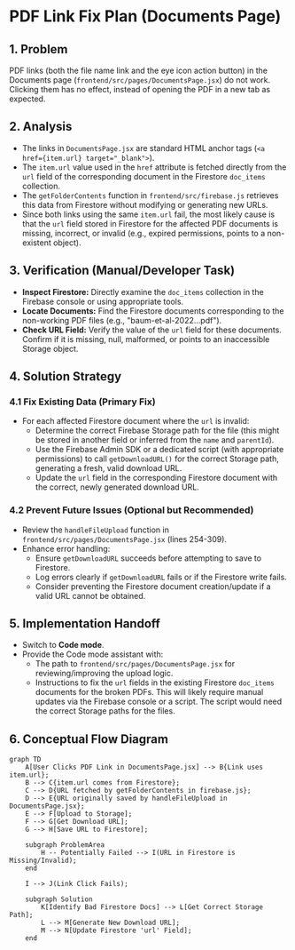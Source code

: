 # PDF Link Fix Plan (Documents Page)

## 1. Problem

PDF links (both the file name link and the eye icon action button) in the Documents page (`frontend/src/pages/DocumentsPage.jsx`) do not work. Clicking them has no effect, instead of opening the PDF in a new tab as expected.

## 2. Analysis

*   The links in `DocumentsPage.jsx` are standard HTML anchor tags (`<a href={item.url} target="_blank">`).
*   The `item.url` value used in the `href` attribute is fetched directly from the `url` field of the corresponding document in the Firestore `doc_items` collection.
*   The `getFolderContents` function in `frontend/src/firebase.js` retrieves this data from Firestore without modifying or generating new URLs.
*   Since both links using the same `item.url` fail, the most likely cause is that the `url` field stored in Firestore for the affected PDF documents is missing, incorrect, or invalid (e.g., expired permissions, points to a non-existent object).

## 3. Verification (Manual/Developer Task)

*   **Inspect Firestore:** Directly examine the `doc_items` collection in the Firebase console or using appropriate tools.
*   **Locate Documents:** Find the Firestore documents corresponding to the non-working PDF files (e.g., "baum-et-al-2022...pdf").
*   **Check URL Field:** Verify the value of the `url` field for these documents. Confirm if it is missing, null, malformed, or points to an inaccessible Storage object.

## 4. Solution Strategy

### 4.1 Fix Existing Data (Primary Fix)

*   For each affected Firestore document where the `url` is invalid:
    *   Determine the correct Firebase Storage path for the file (this might be stored in another field or inferred from the `name` and `parentId`).
    *   Use the Firebase Admin SDK or a dedicated script (with appropriate permissions) to call `getDownloadURL()` for the correct Storage path, generating a fresh, valid download URL.
    *   Update the `url` field in the corresponding Firestore document with the correct, newly generated download URL.

### 4.2 Prevent Future Issues (Optional but Recommended)

*   Review the `handleFileUpload` function in `frontend/src/pages/DocumentsPage.jsx` (lines 254-309).
*   Enhance error handling:
    *   Ensure `getDownloadURL` succeeds before attempting to save to Firestore.
    *   Log errors clearly if `getDownloadURL` fails or if the Firestore write fails.
    *   Consider preventing the Firestore document creation/update if a valid URL cannot be obtained.

## 5. Implementation Handoff

*   Switch to **Code mode**.
*   Provide the Code mode assistant with:
    *   The path to `frontend/src/pages/DocumentsPage.jsx` for reviewing/improving the upload logic.
    *   Instructions to fix the `url` fields in the existing Firestore `doc_items` documents for the broken PDFs. This will likely require manual updates via the Firebase console or a script. The script would need the correct Storage paths for the files.

## 6. Conceptual Flow Diagram

```mermaid
graph TD
    A[User Clicks PDF Link in DocumentsPage.jsx] --> B{Link uses item.url};
    B --> C{item.url comes from Firestore};
    C --> D{URL fetched by getFolderContents in firebase.js};
    D --> E{URL originally saved by handleFileUpload in DocumentsPage.jsx};
    E --> F[Upload to Storage];
    F --> G[Get Download URL];
    G --> H[Save URL to Firestore];

    subgraph ProblemArea
        H -- Potentially Failed --> I(URL in Firestore is Missing/Invalid);
    end

    I --> J(Link Click Fails);

    subgraph Solution
        K[Identify Bad Firestore Docs] --> L[Get Correct Storage Path];
        L --> M[Generate New Download URL];
        M --> N[Update Firestore 'url' Field];
    end